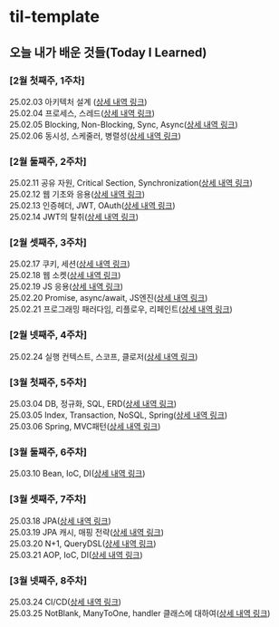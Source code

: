 # til-template

## 오늘 내가 배운 것들(Today I Learned)

### [2월 첫째주, 1주차]

25.02.03 아키텍처 설계 ([상세 내역 링크](https://github.com/tpgh02/arnold-til/blob/main/Feb/2025-02-03.md))  
25.02.04 프로세스, 스레드([상세 내역 링크](https://github.com/tpgh02/arnold-til/blob/main/Feb/2025-02-04.md))  
25.02.05 Blocking, Non-Blocking, Sync, Async([상세 내역 링크](https://github.com/100-hours-a-week/arnold-til/blob/main/Feb/2025-02-05.md))  
25.02.06 동시성, 스케줄러, 병렬성([상세 내역 링크](https://github.com/100-hours-a-week/arnold-til/blob/main/Feb/2025-02-06.md))

### [2월 둘째주, 2주차]
25.02.11 공유 자원, Critical Section, Synchronization([상세 내역 링크](https://github.com/100-hours-a-week/arnold-til/blob/main/Feb/2025-02-11.md))  
25.02.12 웹 기초와 응용([상세 내역 링크](https://github.com/100-hours-a-week/arnold-til/blob/main/Feb/2025-02-12.md))  
25.02.13 인증헤더, JWT, OAuth([상세 내역 링크](https://github.com/100-hours-a-week/arnold-til/blob/main/Feb/2025-02-13.md))  
25.02.14 JWT의 탈취([상세 내역 링크](https://github.com/100-hours-a-week/arnold-til/blob/main/Feb/2025-02-14.md))

### [2월 셋째주, 3주차]
25.02.17 쿠키, 세션([상세 내역 링크](https://github.com/100-hours-a-week/arnold-til/blob/main/Feb/2025-02-17.md))  
25.02.18 웹 소켓([상세 내역 링크](https://github.com/100-hours-a-week/arnold-til/blob/main/Feb/2025-02-18.md))  
25.02.19 JS 응용([상세 내역 링크](https://github.com/100-hours-a-week/arnold-til/blob/main/Feb/2025-02-19.md))  
25.02.20 Promise, async/await, JS엔진([상세 내역 링크](https://github.com/100-hours-a-week/arnold-til/blob/main/Feb/2025-02-20.md))  
25.02.21 프로그래밍 패러다임, 리플로우, 리페인트([상세 내역 링크](https://github.com/100-hours-a-week/arnold-til/blob/main/Feb/2025-02-21.md))

### [2월 넷째주, 4주차] 
25.02.24 실행 컨텍스트, 스코프, 클로저([상세 내역 링크](https://github.com/100-hours-a-week/arnold-til/blob/main/Feb/2025-02-24.md))

### [3월 첫째주, 5주차]
25.03.04 DB, 정규화, SQL, ERD([상세 내역 링크](https://github.com/100-hours-a-week/arnold-til/blob/main/Mar/2025-03-04.md))  
25.03.05 Index, Transaction, NoSQL, Spring([상세 내역 링크](https://github.com/100-hours-a-week/arnold-til/blob/main/Mar/2025-03-05.md))  
25.03.06 Spring, MVC패턴([상세 내역 링크](https://github.com/100-hours-a-week/arnold-til/blob/main/Mar/2025-03-06.md))  

### [3월 둘째주, 6주차]
25.03.10 Bean, IoC, DI([상세 내역 링크](https://github.com/100-hours-a-week/arnold-til/blob/main/Mar/2025-03-10.md))

### [3월 셋째주, 7주차]
25.03.18 JPA([상세 내역 링크](https://github.com/100-hours-a-week/arnold-til/blob/main/Mar/2025-03-18.md))  
25.03.19 JPA 캐시, 매핑 전략([상세 내역 링크](https://github.com/100-hours-a-week/arnold-til/blob/main/Mar/2025-03-19.md))  
25.03.20 N+1, QueryDSL([상세 내역 링크](https://github.com/100-hours-a-week/arnold-til/blob/main/Mar/2025-03-20.md))  
25.03.21 AOP, IoC, DI([상세 내역 링크](https://github.com/100-hours-a-week/arnold-til/blob/main/Mar/2025-03-21.md))  

### [3월 넷째주, 8주차]
25.03.24 CI/CD([상세 내역 링크](https://github.com/100-hours-a-week/arnold-til/blob/main/Mar/2025-03-24.md))  
25.03.25 NotBlank, ManyToOne, handler 클래스에 대하여([상세 내역 링크](https://github.com/100-hours-a-week/arnold-til/blob/main/Mar/2025-03-25.md))